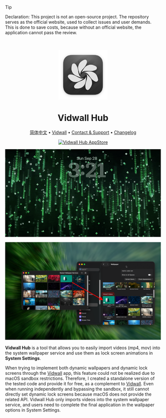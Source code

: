 <!--idoc:ignore:start-->
> [!TIP]
> Declaration: This project is not an open-source project. The repository serves as the official website, used to collect issues and user demands. This is done to save costs, because without an official website, the application cannot pass the review.
<!--idoc:ignore:end-->

<div align="center">
  <br />
  <br />
  <img src="./assets/logo.png" width="160" height="160">
  <h1>
    Vidwall Hub
  </h1>
  <!--rehype:style=border: 0;-->
  <p>
    <a href="./README.zh.md">简体中文</a> • 
    <a href="https://wangchujiang.com/vidwall/" target="_blank">Vidwall</a> • 
    <a target="_blank" href="https://github.com/jaywcjlove/vidwall-hub/issues/new?template=bug_report.yml">Contact & Support</a> • 
    <a href="./CHANGELOG.md">Changelog</a>
  </p>
  <p>
    <a target="_blank" href="https://github.com/jaywcjlove/vidwall-hub/releases/latest/" title="Vidwall Hub for macOS">
      <img alt="Vidwall Hub AppStore" src="https://jaywcjlove.github.io/sb/download/apple-download.svg" height="51" />
    </a>
  </p>
</div>

![Vidwall Hub](./assets/VidwallHub.gif)

![Vidwall Hub](./assets/vidwall-hub-screenshots-1.png)

**Vidwall Hub** is a tool that allows you to easily import videos (mp4, mov) into the system wallpaper service and use them as lock screen animations in **System Settings**.

When trying to implement both dynamic wallpapers and dynamic lock screens through the [Vidwall](https://github.com/jaywcjlove/vidwall) app, this feature could not be realized due to macOS sandbox restrictions. Therefore, I created a standalone version of the tested code and provide it for free, as a complement to [Vidwall](https://github.com/jaywcjlove/vidwall). Even when running independently and bypassing the sandbox, it still cannot directly set dynamic lock screens because macOS does not provide the related API. Vidwall Hub only imports videos into the system wallpaper service, and users need to complete the final application in the wallpaper options in System Settings.